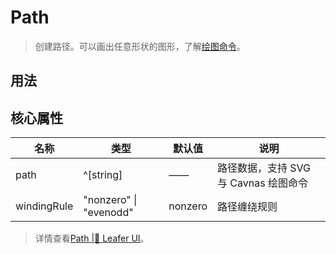 <script setup lang="ts">
import code from './Path.vue?raw'
</script>
# Path
>
> 创建路径。可以画出任意形状的图形，了解[绘图命令](https://www.leaferjs.com/ui/guide/interface/ui/PathData.html)。
>

## 用法

<Repl :code />

## 核心属性

| 名称 | 类型 | 默认值 | 说明 |
| --- | --- | --- | --- |
| path | ^[string] | —— | 路径数据，支持 SVG 与 Cavnas 绘图命令 |
| windingRule |  "nonzero" \| "evenodd" | nonzero | 路径缠绕规则 |

> 详情查看[Path |🌿 Leafer UI](https://www.leaferjs.com/ui/guide/display/Path.html)。

<!-- ## 事件

| 名称 | 说明 |
| --- | --- | -->
